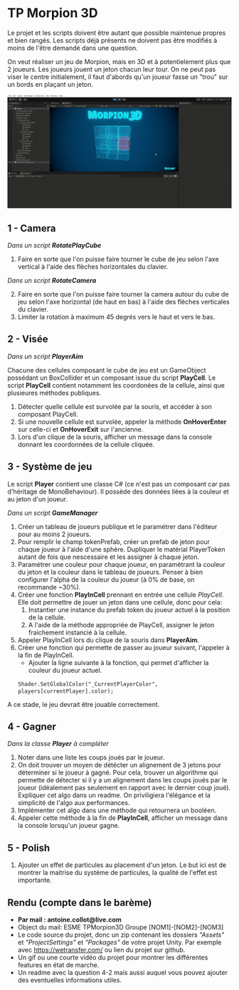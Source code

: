 ﻿# TP Morpion 3D
Le projet et les scripts doivent être autant que possible maintenue propres et bien rangés. Les scripts déjà présents ne doivent pas être modifiés à moins de l'être demandé dans une question.

On veut réaliser un jeu de Morpion, mais en 3D et à potentielement plus que 2 joueurs. Les joueurs jouent un jeton chacun leur tour. On ne peut pas viser le centre initialement, il faut d'abords qu'un joueur fasse un "trou" sur un bords en plaçant un jeton.

![alt text](demo.gif "Demo")

## 1 - Camera

*Dans un script __RotatePlayCube__*

1. Faire en sorte que l'on puisse faire tourner le cube de jeu selon l'axe vertical à l'aide des flèches horizontales du clavier.

*Dans un script __RotateCamera__*

2. Faire en sorte que l'on puisse faire tourner la camera autour du cube de jeu selon l'axe horizontal (de haut en bas) à l'aide des flèches verticales du clavier.
3. Limiter la rotation à maximum 45 degrés vers le haut et vers le bas.

## 2 - Visée

*Dans un script __PlayerAim__*

Chacune des cellules composant le cube de jeu est un GameObject possédant un BoxCollider et un composant issue du script __PlayCell__.
Le script __PlayCell__ contient notamment les coordonées de la cellule, ainsi que plusieures méthodes publiques. 

1. Détecter quelle cellule est survolée par la souris, et accéder à son composant PlayCell.
2. Si une nouvelle cellule est survolée, appeler la méthode __OnHoverEnter__ sur celle-ci et __OnHoverExit__ sur l'ancienne.
3. Lors d'un clique de la souris, afficher un message dans la console donnant les coordonnées de la cellule cliquée.

## 3 - Système de jeu
Le script __Player__ contient une classe C# (ce n'est pas un composant car pas d'héritage de MonoBehaviour). Il possède des données liées à la couleur et au jeton d'un joueur.

*Dans un script __GameManager__*

1. Créer un tableau de joueurs publique et le paramétrer dans l'éditeur pour au moins 2 joueurs.
2. Pour remplir le champ tokenPrefab, créer un prefab de jeton pour chaque joueur à l'aide d'une sphère. Dupliquer le matérial PlayerToken autant de fois que nescessaire et les assigner à chaque jeton.
3. Paramètrer une couleur pour chaque joueur, en paramétrant la couleur du jeton et la couleur dans le tableau de joueurs. Penser à bien configurer l'alpha de la couleur du joueur (à 0% de base, on recommande ~30%).
4. Créer une fonction __PlayInCell__ prennant en entrée une cellule *PlayCell*. Elle doit permettre de jouer un jeton dans une cellule, donc pour cela:
	1. Instantier une instance du prefab token du joueur actuel à la position de la cellule.
	2. A l'aide de la méthode appropriée de PlayCell, assigner le jeton fraichement instancié à la cellule.
5. Appeler PlayInCell lors du clique de la souris dans __PlayerAim__.
6. Créer une fonction qui permette de passer au joueur suivant, l'appeler à la fin de PlayInCell.
	* Ajouter la ligne suivante à la fonction, qui permet d'afficher la couleur du joueur actuel.
	```
	Shader.SetGlobalColor("_CurrentPlayerColor", players[currentPlayer].color);
	```

A ce stade, le jeu devrait être jouable correctement.

## 4 - Gagner

*Dans la classe __Player__ à compléter*

1. Noter dans une liste les coups joués par le joueur.
2. On doit trouver un moyen de détécter un alignement de 3 jetons pour déterminer si le joueur à gagné. Pour cela, trouver un algorithme qui permette de détecter si il y a un alignement dans les coups joués par le joueur (idéalement pas seulement en rapport avec le dernier coup joué). Expliquer cet algo dans un readme. On priviligiera  l'élégance et la simplicité de l'algo aux performances.
3. Implémenter cet algo dans une méthode qui retournera un booléen.
4. Appeler cette méthode à la fin de __PlayInCell__, afficher un message dans la console lorsqu'un joueur gagne.

## 5 - Polish
1. Ajouter un effet de particules au placement d'un jeton. Le but ici est de montrer la maitrise du système de particules, la qualité de l'effet est importante.

## Rendu (compte dans le barème)

* __Par mail : antoine.collot@live.com__
* Object du mail: ESME TPMorpion3D Groupe [NOM1]-[NOM2]-[NOM3]
* Le code source du projet, donc un zip contenant les dossiers *"Assets"* et *"ProjectSettings"* et *"Packages"* de votre projet Unity. Par exemple avec https://wetransfer.com/ ou lien du projet sur github.
* Un gif ou une courte vidéo du projet pour montrer les différentes features en état de marche.
* Un readme avec la question 4-2 mais aussi auquel vous pouvez ajouter des eventuelles informations utiles.
